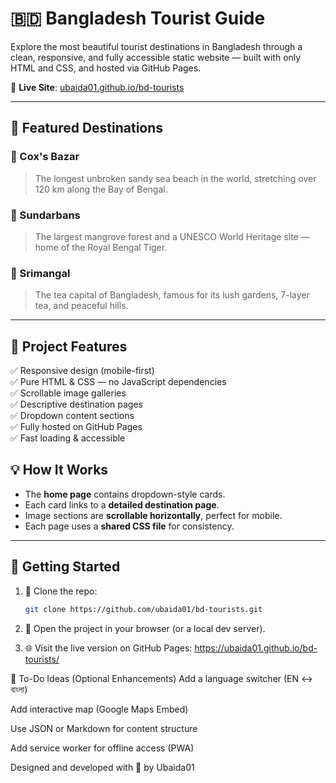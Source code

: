 # 🇧🇩 Bangladesh Tourist Guide

Explore the most beautiful tourist destinations in Bangladesh through a clean, responsive, and fully accessible static website — built with only HTML and CSS, and hosted via GitHub Pages.

🔗 **Live Site**: [ubaida01.github.io/bd-tourists](https://ubaida01.github.io/bd-tourists/)

---

## 📸 Featured Destinations

### 🌊 Cox's Bazar
> The longest unbroken sandy sea beach in the world, stretching over 120 km along the Bay of Bengal.

### 🌿 Sundarbans
> The largest mangrove forest and a UNESCO World Heritage site — home of the Royal Bengal Tiger.

### 🍃 Srimangal
> The tea capital of Bangladesh, famous for its lush gardens, 7-layer tea, and peaceful hills.

---

## 🎯 Project Features

✅ Responsive design (mobile-first)  
✅ Pure HTML & CSS — no JavaScript dependencies  
✅ Scrollable image galleries  
✅ Descriptive destination pages  
✅ Dropdown content sections  
✅ Fully hosted on GitHub Pages  
✅ Fast loading & accessible


## 💡 How It Works

- The **home page** contains dropdown-style cards.
- Each card links to a **detailed destination page**.
- Image sections are **scrollable horizontally**, perfect for mobile.
- Each page uses a **shared CSS file** for consistency.

---

## 🚀 Getting Started

1. 🔁 Clone the repo:
   ```bash
   git clone https://github.com/ubaida01/bd-tourists.git

2. 📂 Open the project in your browser (or a local dev server).

3. 🌐 Visit the live version on GitHub Pages:
https://ubaida01.github.io/bd-tourists/

📌 To-Do Ideas (Optional Enhancements)
 Add a language switcher (EN ↔ বাংলা)

 Add interactive map (Google Maps Embed)

 Use JSON or Markdown for content structure

 Add service worker for offline access (PWA)

 Designed and developed with 💙 by Ubaida01
